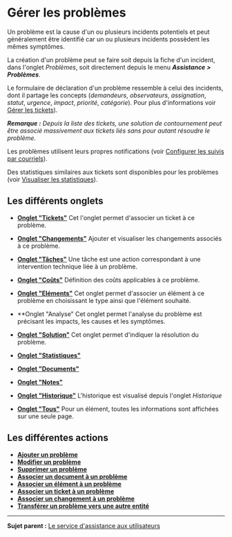 Gérer les problèmes
===================

Un problème est la cause d'un ou plusieurs incidents potentiels et peut généralement être identifié car un ou plusieurs incidents possèdent les mêmes symptômes.

La création d'un problème peut se faire soit depuis la fiche d'un incident, dans l'onglet *Problèmes*, soit directement depuis le menu ***Assistance > Problèmes***.

Le formulaire de déclaration d'un problème ressemble à celui des incidents, dont il partage les concepts (*demandeurs*, *observateurs*, *assignation*, *statut*, *urgence*, *impact*, *priorité*, *catégorie*).
Pour plus d'informations voir [Gérer les tickets](index.php?fr/04_Module_Assistance/06_Tickets/03_Gérer_les_tickets.md "Les tickets dans GLPI, caractéristiques et utilisation")).

***Remarque :** Depuis la liste des tickets, une solution de contournement peut être associé massivement aux tickets liés sans pour autant résoudre le problème.*

Les problèmes utilisent leurs propres notifications (voir [Configurer les suivis par courriels](index.php?fr/08_Module_Configuration/04_Notifications/02_Configuration_des_suivis_par_courriels.md "La configuration générale des notifications se fait depuis le menu Configuration > Notifications > Configurer les suivis par courriels;")).

Des statistiques similaires aux tickets sont disponibles pour les problèmes (voir [Visualiser les statistiques](index.php?fr/04_Module_Assistance/11_Statistiques.md "Les rapports concernant les problèmes sont disponibles dans le menu Assistance > Statistiques")).

Les différents onglets
----------------------
-   **[Onglet "Tickets"](index.php?fr/Les_différents_onglets/Onglet_Tickets.md)**
    Cet l'onglet permet d'associer un ticket à ce problème. 


-   **[Onglet "Changements"](index.php?fr/Les_différents_onglets/Onglet_Changements.md)**
    Ajouter et visualiser les changements associés à ce problème.


-   **[Onglet "Tâches"](index.php?fr/Les_différents_onglets/Onglet_Tâches.md)**
    Une tâche est une action correspondant à une intervention technique liée à un problème.


-   **[Onglet "Coûts"](index.php?fr/Les_différents_onglets/Onglet_Coûts.md)**
    Définition des coûts applicables à ce problème.


-   **[Onglet "Eléments"](index.php?fr/Les_différents_onglets/Onglet_Eléments.md)**
    Cet onglet permet d'associer un élément à ce problème en choisissant le type ainsi que l'élément souhaité.

-   **Onglet "Analyse"
    Cet onglet permet l'analyse du problème est précisant les impacts, les causes et les symptômes.

-   **[Onglet "Solution"](index.php?fr/Les_différents_onglets/Onglet_Solution.md)**
    Cet onglet permet d'indiquer la résolution du problème.


-   **[Onglet "Statistiques"](index.php?fr/Les_différents_onglets/Onglet_Statistiques.md)**


-   **[Onglet "Documents"](index.php?fr/Les_différents_onglets/Onglet_Documents.md)**


-   **[Onglet "Notes"](index.php?fr/Les_différents_onglets/Onglet_Notes.md)**


-   **[Onglet "Historique"](index.php?fr/Les_différents_onglets/Onglet_Historique.md)**
     L'historique est visualisé depuis l'onglet *Historique*


-   **[Onglet "Tous"](index.php?fr/Les_différents_onglets/Onglet_Tous.md)**
     Pour un élément, toutes les informations sont affichées sur une seule page.


Les différentes actions
-----------------------
-   **[Ajouter un problème](index.php?fr/Les_différentes_actions/Créer_un_nouvel_objet.md)**
-   **[Modifier un problème](index.php?fr/Les_différentes_actions/Modifier_un_objet.md)**
-   **[Supprimer un problème](index.php?fr/Les_différentes_actions/Supprimer_un_objet.md)**
-   **[Associer un document à un problème](index.php?fr/Les_différentes_actions/Lier_un_document_à_un_objet.md)**
-   **[Associer un élément à un problème](index.php?fr/Les_différentes_actions/Onglet_Eléments.md)**
-   **[Associer un ticket à un problème](index.php?fr/Les_différentes_actions/Onglet_Tickets.md)**
-   **[Associer un changement à un problème](index.php?fr/Les_différentes_actions/Onglet_Problèmes.md)**
-   **[Transférer un problème vers une autre entité](index.php?fr/Les_différentes_actions/Transférer_un_objet.md)**


--------
**Sujet parent :** [Le service d'assistance aux utilisateurs](index.php?fr/04_Module_Assistance/01_Module_Assistance.md "Le service d'Assistance aux utilisateurs de GLPI")
